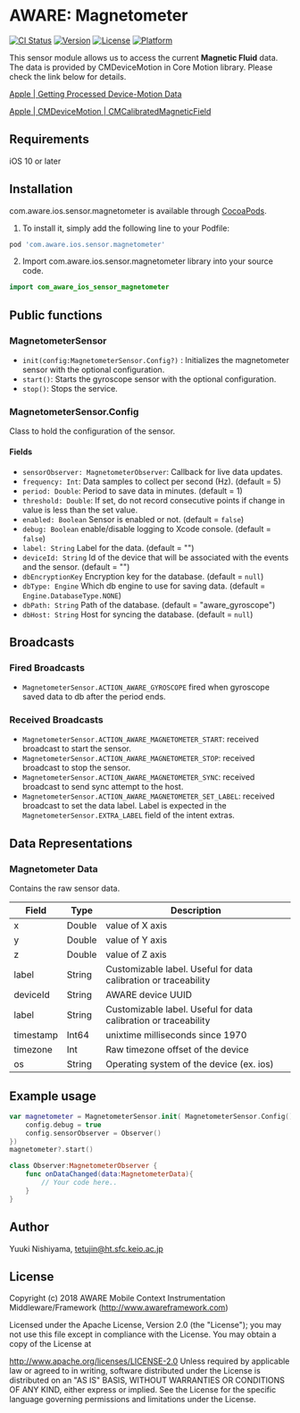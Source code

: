 # AWARE: Magnetometer

[![CI Status](https://img.shields.io/travis/awareframework/com.awareframework.ios.sensor.magnetometer.svg?style=flat)](https://travis-ci.org/awareframework/com.awareframework.ios.sensor.magnetometer)
[![Version](https://img.shields.io/cocoapods/v/com.awareframework.ios.sensor.magnetometer.svg?style=flat)](https://cocoapods.org/pods/com.awareframework.ios.sensor.magnetometer)
[![License](https://img.shields.io/cocoapods/l/com.awareframework.ios.sensor.magnetometer.svg?style=flat)](https://cocoapods.org/pods/com.awareframework.ios.sensor.magnetometer)
[![Platform](https://img.shields.io/cocoapods/p/com.awareframework.ios.sensor.magnetometer.svg?style=flat)](https://cocoapods.org/pods/com.awareframework.ios.sensor.magnetometer)

This sensor module allows us to access the current **Magnetic Fluid** data. The data is provided by CMDeviceMotion in Core Motion library. Please check the link below for details. 

[ Apple | Getting Processed Device-Motion Data ](https://developer.apple.com/documentation/coremotion/getting_processed_device-motion_data)

[ Apple | CMDeviceMotion | CMCalibratedMagneticField ](https://developer.apple.com/documentation/coremotion/cmdevicemotion/1616140-magneticfield)

## Requirements
iOS 10 or later 

## Installation

com.aware.ios.sensor.magnetometer is available through [CocoaPods](https://cocoapods.org). 

1. To install it, simply add the following line to your Podfile:
```ruby
pod 'com.aware.ios.sensor.magnetometer'
```

2. Import com.aware.ios.sensor.magnetometer library into your source code.
```swift
import com_aware_ios_sensor_magnetometer
```

## Public functions
### MagnetometerSensor

+ `init(config:MagnetometerSensor.Config?)` : Initializes the magnetometer sensor with the optional configuration.
+ `start()`: Starts the gyroscope sensor with the optional configuration.
+ `stop()`: Stops the service.

### MagnetometerSensor.Config

Class to hold the configuration of the sensor.

#### Fields
+ `sensorObserver: MagnetometerObserver`: Callback for live data updates.
+ `frequency: Int`: Data samples to collect per second (Hz). (default = 5)
+ `period: Double`: Period to save data in minutes. (default = 1)
+ `threshold: Double`: If set, do not record consecutive points if change in value is less than the set value.
+ `enabled: Boolean` Sensor is enabled or not. (default = `false`)
+ `debug: Boolean` enable/disable logging to Xcode console. (default = `false`)
+ `label: String` Label for the data. (default = "")
+ `deviceId: String` Id of the device that will be associated with the events and the sensor. (default = "")
+ `dbEncryptionKey` Encryption key for the database. (default = `null`)
+ `dbType: Engine` Which db engine to use for saving data. (default = `Engine.DatabaseType.NONE`)
+ `dbPath: String` Path of the database. (default = "aware_gyroscope")
+ `dbHost: String` Host for syncing the database. (default = `null`)

## Broadcasts

### Fired Broadcasts

+ `MagnetometerSensor.ACTION_AWARE_GYROSCOPE` fired when gyroscope saved data to db after the period ends.

### Received Broadcasts

+ `MagnetometerSensor.ACTION_AWARE_MAGNETOMETER_START`: received broadcast to start the sensor.
+ `MagnetometerSensor.ACTION_AWARE_MAGNETOMETER_STOP`: received broadcast to stop the sensor.
+ `MagnetometerSensor.ACTION_AWARE_MAGNETOMETER_SYNC`: received broadcast to send sync attempt to the host.
+ `MagnetometerSensor.ACTION_AWARE_MAGNETOMETER_SET_LABEL`: received broadcast to set the data label. Label is expected in the `MagnetometerSensor.EXTRA_LABEL` field of the intent extras.

## Data Representations

### Magnetometer Data

Contains the raw sensor data.

| Field     | Type   | Description                                                     |
| --------- | ------ | --------------------------------------------------------------- |
| x         | Double  | value of X axis                                                 |
| y         | Double  | value of Y axis                                                 |
| z         | Double  | value of Z axis                                                 |
| label     | String | Customizable label. Useful for data calibration or traceability |
| deviceId  | String | AWARE device UUID                                               |
| label     | String | Customizable label. Useful for data calibration or traceability |
| timestamp | Int64   | unixtime milliseconds since 1970                                |
| timezone  | Int    | Raw timezone offset of the device                          |
| os        | String | Operating system of the device (ex. ios)                    |


## Example usage
```swift
var magnetometer = MagnetometerSensor.init( MagnetometerSensor.Config().apply{ config in
    config.debug = true
    config.sensorObserver = Observer()
})
magnetometer?.start()
```

```swift
class Observer:MagnetometerObserver {
    func onDataChanged(data:MagnetometerData){
        // Your code here..
    }
}
```

## Author

Yuuki Nishiyama, tetujin@ht.sfc.keio.ac.jp

## License

Copyright (c) 2018 AWARE Mobile Context Instrumentation Middleware/Framework (http://www.awareframework.com)

Licensed under the Apache License, Version 2.0 (the "License"); you may not use this file except in compliance with the License. You may obtain a copy of the License at

http://www.apache.org/licenses/LICENSE-2.0 Unless required by applicable law or agreed to in writing, software distributed under the License is distributed on an "AS IS" BASIS, WITHOUT WARRANTIES OR CONDITIONS OF ANY KIND, either express or implied. See the License for the specific language governing permissions and limitations under the License.

